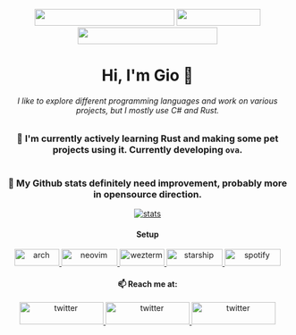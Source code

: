 <p align="center">
  <img src="https://img.shields.io/badge/Languages-C%23%20%7C%20Rust%20%7C%20Python-088F8F?style=for-the-badge&labelColor=4FC778" width="250" height="30"/>
  <a href="https://github.com/gpskwlkr/ova">
    <img src="https://img.shields.io/badge/Projects-ova-088F8F?style=for-the-badge&labelColor=4FC778" width="150" height="30" />
  </a>
  <img src="https://img.shields.io/badge/Focus-Backend%20Development-088F8F?style=for-the-badge&labelColor=4FC778" width="250" height="30"/>
</p>

<h1 align="center">Hi, I'm Gio 👋</h1>

<div align="center">
  <h6>
I like to explore different programming languages and work on various projects, but I mostly use C# and Rust.
  <h6>
</div>

<h3 align="center">🌱 I'm currently actively learning Rust and making some pet projects using it. Currently developing <code>ova</code>.</h3>

<div align="center">
  <a href="https://github.com/gpskwlkr/ova">
    <img alt="" src="https://github-readme-stats-gpskwlkr.vercel.app/api/pin/?username=gpskwlkr&repo=ova&theme=vue-dark&bg_color=45,077979,088F8F">
  </a>
</div>

<h3 align="center">🔭 My Github stats definitely need improvement, probably more in opensource direction.</h3>

<div align="center">
  <a href="https://github.com/gpskwlkr">
    <img alt="stats" src="https://github-readme-stats-gpskwlkr.vercel.app/api?username=gpskwlkr&show_icons=true&theme=vue-dark&bg_color=45,077979,088F8F">
  </a>
</div>

<h4 align="center">Setup</h4>
<div align="center">
  <a href="https://archlinux.org/">
    <img alt="arch" src="https://img.shields.io/badge/Arch-077979?style=flat-square&logo=archlinux&logoColor=1793d1" width="80" height="30">
  </a>
  <a href="https://neovim.io/">
    <img alt="neovim" src="https://img.shields.io/badge/Neovim-077979?style=flat-square&logo=neovim&logoColor=7ebf50" width="100" height="30">
  </a>
  <a href="https://github.com/wez/wezterm">
    <img alt="wezterm" src="https://img.shields.io/badge/Wezterm-077979?style=flat-square&logo=wezterm&logoColor=ffffff" width="80" height="30">
  </a>
  <a href="https://starship.rs/">
    <img alt="starship" src="https://img.shields.io/badge/Starship-077979?style=flat-square&logo=starship&logoColor=ffffff" width="100" height="30">
  </a>
  <a href="https://spotify.com">
    <img alt="spotify" src="https://img.shields.io/badge/Spotify-077979?style=flat-square&logo=spotify&logoColor=1DB954" width="100" height="30">
  </a>
</div>

<h4 align="center">📫 Reach me at:</h4>
<div align="center">
  <a href="https://twitter.com/gpskwlkr_">
    <img alt="twitter" src="https://img.shields.io/badge/-@gpskwlkr-1DA1F2?logo=twitter&logoColor=white&style=for-the-badge" width="150" height="40">
  </a>
  <a href="https://stackoverflow.com/users/12341438/giorgi-anakidze">
    <img alt="twitter" src="https://img.shields.io/badge/-@gpskwlkr-555555?logo=stackoverflow&logoColor=orange&style=for-the-badge" width="150" height="40">
  </a>
  <a href="https://www.linkedin.com/in/giorgi-anakidze/">
    <img alt="twitter" src="https://img.shields.io/badge/-@gpskwlkr-0077b5?logo=linkedin&logoColor=white&style=for-the-badge" width="150" height="40">
  </a>
</div>

